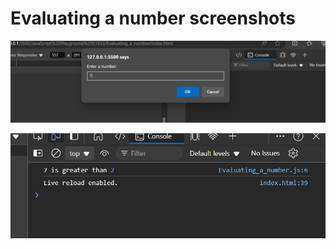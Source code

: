 # Evaluating a number screenshots

![Input](screenshots/first.png)

![Output](screenshots/output.png)
